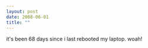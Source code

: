 ```yaml
---
layout: post
date: 2008-06-01
title: ""
---
```

it's been 68 days since i last rebooted my laptop. woah!